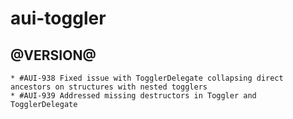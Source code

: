 aui-toggler
========

@VERSION@
------

	* #AUI-938 Fixed issue with TogglerDelegate collapsing direct ancestors on structures with nested togglers
	* #AUI-939 Addressed missing destructors in Toggler and TogglerDelegate